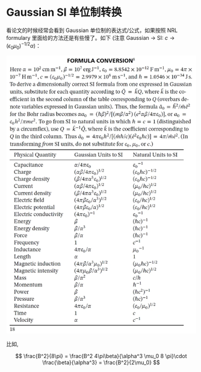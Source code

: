 # Gaussian SI 单位制转换

看论文的时候经常会看到 Gaussian 单位制的表达式/公式，如果按照 NRL formulary 里面给的方法还是有些慢了。如下 (注意 Gaussian $\rightarrow$ SI: $c \rightarrow (\epsilon_0\mu_0)^{-1/2}\alpha$)：

![输入图片说明](https://github.com/ymma98/picx-images-hosting/raw/master/20241021/image.6m3w9oju91.webp)

比如,
 
$$
\frac{B^2}{8\pi} = \frac{B^2 4\pi\beta}{\alpha^3 \mu_0 8 \pi}\cdot \frac{\beta}{\alpha^3} = \frac{B^2}{2\mu_0}
$$


<!--stackedit_data:
eyJoaXN0b3J5IjpbMjAzMzg4NzI4NiwxNjU3ODA2MTE3LDE2OD
I3NzU4OTEsMjExMzkyMDg2OF19
-->